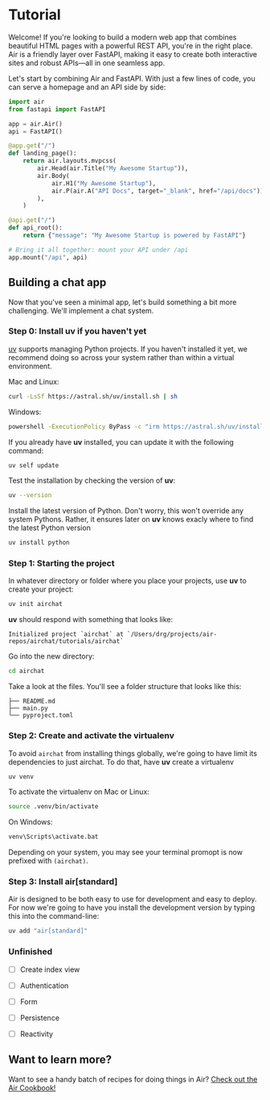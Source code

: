# Tutorial

Welcome! If you're looking to build a modern web app that combines beautiful HTML pages with a powerful REST API, you're in the right place. Air is a friendly layer over FastAPI, making it easy to create both interactive sites and robust APIs—all in one seamless app.

Let's start by combining Air and FastAPI. With just a few lines of code, you can serve a homepage and an API side by side:

```python
import air
from fastapi import FastAPI

app = air.Air()
api = FastAPI()

@app.get("/")
def landing_page():
    return air.layouts.mvpcss(
        air.Head(air.Title("My Awesome Startup")),
        air.Body(
            air.H1("My Awesome Startup"),
            air.P(air.A("API Docs", target="_blank", href="/api/docs")),
        ),
    )

@api.get("/")
def api_root():
    return {"message": "My Awesome Startup is powered by FastAPI"}

# Bring it all together: mount your API under /api
app.mount("/api", api)
```

## Building a chat app

Now that you've seen a minimal app, let's build something a bit more challenging. We'll implement a chat system. 

### Step 0: Install uv if you haven't yet

[uv](https://docs.astral.sh/uv) supports managing Python projects. If you haven't installed it yet, we recommend doing so across your system rather than within a virtual environment. 

Mac and Linux:

```sh
curl -LsSf https://astral.sh/uv/install.sh | sh
```

Windows: 

```sh
powershell -ExecutionPolicy ByPass -c "irm https://astral.sh/uv/install.ps1 | iex"
```

If you already have **uv** installed, you can update it with the following command:

```sh
uv self update
```

Test the installation by checking the version of **uv**:

```sh
uv --version
```

Install the latest version of Python. Don't worry, this won't override any system Pythons. Rather, it ensures later on **uv** knows exacly where to find the latest Python version

```sh
uv install python
```

### Step 1: Starting the project

In whatever directory or folder where you place your projects, use **uv** to create your project:

```sh
uv init airchat
```

**uv** should respond with something that looks like:

```plaintext
Initialized project `airchat` at `/Users/drg/projects/air-repos/airchat/tutorials/airchat`
```

Go into the new directory:

```sh
cd airchat
```

Take a look at the files. You'll see a folder structure that looks like this:

```plaintext
├── README.md
├── main.py
└── pyproject.toml
```

### Step 2: Create and activate the virtualenv

To avoid `airchat` from installing things globally, we're going to have limit its dependencies to just airchat. To do that, have **uv** create a virtualenv

```sh
uv venv
```

To activate the virtualenv on Mac or Linux:

```sh
source .venv/bin/activate
```

On Windows:

```sh
venv\Scripts\activate.bat
```

Depending on your system, you may see your terminal promopt is now prefixed with `(airchat)`.

### Step 3: Install air[standard]

Air is designed to be both easy to use for development and easy to deploy. For now we're going to have you install the development version by typing this into the command-line:

```sh
uv add "air[standard]"
```

### Unfinished

- [ ] Create index view
- [ ] Authentication
- [ ] Form
- [ ] Persistence
- [ ] Reactivity


## Want to learn more?

Want to see a handy batch of recipes for doing things in Air? [Check out the Air Cookbook!](/learn/cookbook)


